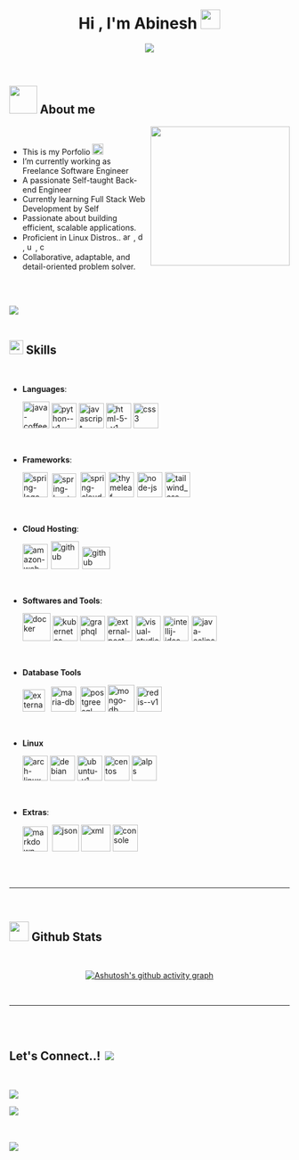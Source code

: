 
<h1 align="center"><b>Hi , I'm Abinesh </b><img src="https://media.giphy.com/media/hvRJCLFzcasrR4ia7z/giphy.gif" width="35"></h1>
<!--  -->
<p align="center">
  <a href="https://github.com/DenverCoder1/readme-typing-svg"><img src="https://readme-typing-svg.herokuapp.com?font=Time+New+Roman&color=cyan&size=25&center=true&vCenter=true&width=600&height=100&lines=Self-taught+Back-End+Engineer,;Computer+Science+Student,;Active+Learner/Researcher,;Love+to+learn+new+stuffs..<3,;Linux+Power+User"></a>
</p>


<br>



	
## <picture><img src = "https://github.com/7oSkaaa/7oSkaaa/blob/main/Images/about_me.gif?raw=true" width = 50px></picture> **About me** 

<picture> <img align="right" src="https://github.com/7oSkaaa/7oSkaaa/blob/main/Images/Right_Side.gif?raw=true" width = 250px></picture>

<br>

- This is my Porfolio <a href="https://abinesh.vercel.app" target="_blank"> <img width="20" height="20" src="https://img.icons8.com/pastel-glyph/128/348ceb/external-link--v1.png" alt="external-link--v1"/> </a>
- I’m currently working as Freelance Software Engineer
- A passionate Self-taught Back-end Engineer
- Currently learning Full Stack Web Development by Self
- Passionate about building efficient, scalable applications.
- Proficient in Linux Distros.. <img width="15" height="15" src="https://img.icons8.com/material-outlined/24/FFFFFF/arch-linux.png" alt="arch-linux"/> , <img width="15" height="15" src="https://img.icons8.com/ios-glyphs/50/FFFFFF/debian.png" alt="debian"/> , <img width="15" height="15" src="https://img.icons8.com/ios-filled/50/FFFFFF/ubuntu.png" alt="ubuntu"/>, <img width="15" height="15" src="https://img.icons8.com/ios/50/FFFFFF/centos.png" alt="centos"/>
- Collaborative, adaptable, and detail-oriented problem solver.

<br><br>

<img src="https://user-images.githubusercontent.com/73097560/115834477-dbab4500-a447-11eb-908a-139a6edaec5c.gif"><br><br>

## <img src="https://media2.giphy.com/media/QssGEmpkyEOhBCb7e1/giphy.gif?cid=ecf05e47a0n3gi1bfqntqmob8g9aid1oyj2wr3ds3mg700bl&rid=giphy.gif" width ="25"><b> Skills</b>
<br>

<p align="center">

- **Languages**:
    
    <img width="48" height="48" src="https://img.icons8.com/fluency/48/java-coffee-cup-logo.png" alt="java-coffee-cup-logo"/>
    <img width="45" height="45" src="https://img.icons8.com/color/48/python--v1.png" alt="python--v1"/>
    <img width="45" height="45" src="https://img.icons8.com/color/48/javascript.png" alt="javascript"/>
    <img width="45" height="45" src="https://img.icons8.com/color/48/html-5--v1.png" alt="html-5--v1"/>
    <img width="45" height="45" src="https://img.icons8.com/color/48/css3.png" alt="css3"/>

<br>   
    
- **Frameworks**:

   <img width="45" height="45" src="https://img.icons8.com/color/48/spring-logo.png" alt="spring-logo"/>
   <img width="43" height="43" src="https://spring.io/img/projects/spring-boot.svg" alt="spring-boot" style="margin-left: 4px;"/>
   <img width="45" height="45"  src="https://spring.io/img/projects/spring-cloud.svg" alt="spring-cloud" style="margin-left: 4px;"/>
   <img width="45" height="45" src="https://img.icons8.com/color/48/thymeleaf.png" alt="thymeleaf" style="margin-left: 2px;"/>
   <img width="45" height="45" src="https://img.icons8.com/fluency/48/node-js.png" alt="node-js" style="margin-left: 2px;"/>
   <img width="45" height="45" src="https://img.icons8.com/color/48/tailwind_css.png" alt="tailwind_css" style="margin-left: 2px;"/>

<br>

- **Cloud Hosting**:

    <img width="45" height="45" src="https://img.icons8.com/color/48/amazon-web-services.png" alt="amazon-web-services" />
    <img width="50" height="50" src="https://img.icons8.com/glyph-neue/64/github.png" alt="github" style="margin-left: 2px;"/>
    <img width="50" height="40" src="https://vercel.com/mktng/_next/static/media/logo-vercel-logotype-dark.e8c0a742.svg" alt="github" style="margin-left: 2px;"/>
    
<br>

- **Softwares and Tools**:

    <img width="50" height="50" src="https://img.icons8.com/external-tal-revivo-shadow-tal-revivo/96/external-docker-a-set-of-coupled-software-as-a-service-logo-shadow-tal-revivo.png" alt="docker"/>
    <img width="45" height="45" src="https://img.icons8.com/color/48/kubernetes.png" alt="kubernetes"/>
    <img width="45" height="45" src="https://img.icons8.com/color/48/graphql.png" alt="graphql"/>
    <img width="45" height="45" src="https://img.icons8.com/external-tal-revivo-shadow-tal-revivo/96/external-postman-is-the-only-complete-api-development-environment-logo-shadow-tal-revivo.png" alt="external-postman-is-the-only-complete-api-development-environment-logo-shadow-tal-revivo"/>
    <img width="45" height="45" src="https://img.icons8.com/color/48/visual-studio-code-2019.png" alt="visual-studio-code-2019" style="margin-left: 2px;"/>
    <img width="45" height="45" src="https://img.icons8.com/color/48/intellij-idea.png" alt="intellij-idea" style="margin-left: 2px;"/>
    <img width="45" height="45" src="https://img.icons8.com/officel/80/java-eclipse.png" alt="java-eclipse" style="margin-left: 2px;"/>

<br>

- **Database Tools**

    <img width="40" height="40" src="https://img.icons8.com/external-those-icons-flat-those-icons/48/external-MySQL-programming-and-development-those-icons-flat-those-icons.png" alt="external-MySQL-programming-and-development-those-icons-flat-those-icons"/>
    <img width="45" height="45" src="https://img.icons8.com/fluency/48/maria-db.png" alt="maria-db" style="margin-left: 7px;"/>
    <img width="45" height="45" src="https://img.icons8.com/color/48/postgreesql.png" alt="postgreesql" style="margin-left: 4px;"/>
    <img width="48" height="48" src="https://img.icons8.com/color/48/mongo-db.png" alt="mongo-db"/>
    <img width="45" height="45" src="https://img.icons8.com/color/48/redis--v1.png" alt="redis--v1"/>

<br>

- **Linux**

    <img width="45" height="45" src="https://img.icons8.com/color/48/arch-linux.png" alt="arch-linux"/>
    <img width="45" height="45" src="https://img.icons8.com/color/48/debian.png" alt="debian"/>
    <img width="45" height="45" src="https://img.icons8.com/color/48/ubuntu--v1.png" alt="ubuntu--v1"/>
    <img width="45" height="45" src="https://img.icons8.com/color/48/centos.png" alt="centos"/>
    <img width="45" height="45" src="https://img.icons8.com/color/48/alps.png" alt="alps"/>

<br>


- **Extras**:

    <img width="45" height="45" src="https://img.icons8.com/ios/50/FFFFFF/markdown--v2.png" alt="markdown--v2"/>
    <img width="48" height="48" src="https://img.icons8.com/pulsar-gradient/48/json.png" alt="json"  style="margin-left: 4px;"/>
    <img width="53" height="48" src="https://img.icons8.com/arcade/64/xml.png" alt="xml"/>
    <img width="45" height="48" src="https://img.icons8.com/sf-black-filled/64/FFFFFF/console.png" alt="console"/>


</p>

<br>
<br>

-----

<br>


## <img src="https://media.giphy.com/media/iY8CRBdQXODJSCERIr/giphy.gif" width="35"><b> Github Stats </b>
<br>

<div align="center">

[![Ashutosh's github activity graph](https://github-readme-activity-graph.vercel.app/graph?username=AbineshDev01&bg_color=000000&color=ffffff&line=1a5fb4&point=99c1f1&area=true&hide_border=true)](https://github.com/ashutosh00710/github-readme-activity-graph)

</div>
<br>

-----

<br>
<br>

## <b> Let's Connect..!</b><img src="https://img.icons8.com/material-rounded/24/FFFFFF/connected.png" style="margin-left: 8px;"/>
<br>

<a href="mailto:abineshr8525@gmail.com"> <img src="https://img.shields.io/badge/Gmail-D14836?style=for-the-badge&logo=gmail&logoColor=white"></a>

<a href="https://linkedin.com/in/abinesh2003"> <img src="https://img.shields.io/badge/LinkedIn-0077B5?style=for-the-badge&logo=linkedin&logoColor=white"> </a>

<br>
<br>
<img src="https://user-images.githubusercontent.com/73097560/115834477-dbab4500-a447-11eb-908a-139a6edaec5c.gif">
